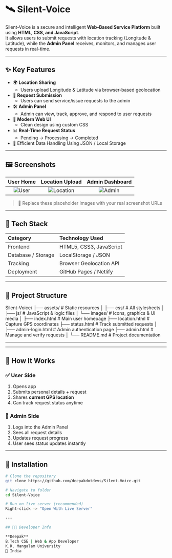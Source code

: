 # 🛰️ Silent-Voice

Silent-Voice is a secure and intelligent **Web-Based Service Platform** built using **HTML, CSS, and JavaScript**.  
It allows users to submit requests with location tracking (Longitude & Latitude), while the **Admin Panel** receives, monitors, and manages user requests in real-time.

---

## ✨ Key Features

- 🌍 **Location Sharing**
  - Users upload Longitude & Latitude via browser-based geolocation
- 📝 **Request Submission**
  - Users can send service/issue requests to the admin
- 🛠️ **Admin Panel**
  - Admin can view, track, approve, and respond to user requests
- 🎨 **Modern Web UI**
  - Clean design using custom CSS
- 📊 **Real-Time Request Status**
  - Pending → Processing → Completed
- 📁 Efficient Data Handling Using JSON / Local Storage

---

## 🖼️ Screenshots

| User Home | Location Upload | Admin Dashboard |
|:---------:|:----------------:|:----------------:|
| ![User](https://via.placeholder.com/300x200.png?text=User+Screen) | ![Location](university1.jpeg) | ![Admin](https://via.placeholder.com/300x200.png?text=Admin+Panel) |

> 📌 Replace these placeholder images with your real screenshot URLs

---

## 🧩 Tech Stack

| Category | Technology Used |
|:--|:--|
| Frontend | HTML5, CSS3, JavaScript |
| Database / Storage | LocalStorage / JSON |
| Tracking | Browser Geolocation API |
| Deployment | GitHub Pages / Netlify |

---

## 📂 Project Structure

Silent-Voice/
├── assets/                      # Static resources
│   ├── css/                     # All stylesheets
│   ├── js/                      # JavaScript & logic files
│   └── images/                  # Icons, graphics & UI media
│
├── index.html                   # Main user homepage
├── location.html                # Capture GPS coordinates
├── status.html                  # Track submitted requests
│
├── admin-login.html             # Admin authentication page
├── admin.html                   # Manage and verify requests
│
└── README.md                    # Project documentation

---


---

## 🚀 How It Works

### ✅ User Side
1. Opens app
2. Submits personal details + request
3. Shares **current GPS location**
4. Can track request status anytime

### 🔑 Admin Side
1. Logs into the Admin Panel
2. Sees all request details
3. Updates request progress
4. User sees status updates instantly

---

## 📌 Installation

```bash
# Clone the repository
git clone https://github.com/deepakdotdevs/Silent-Voice.git

# Navigate to folder
cd Silent-Voice

# Run on live server (recommended)
Right-click -> "Open With Live Server"

---

## 🧑‍💻 Developer Info

**Deepak**  
B.Tech CSE | Web & App Developer  
K.R. Mangalam University  
📍 India  

 


